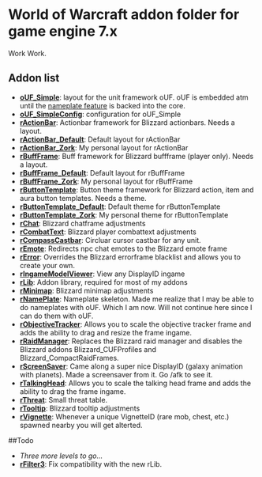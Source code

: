 # World of Warcraft addon folder for game engine 7.x

Work Work.

## Addon list

* **[oUF_Simple](http://www.wowinterface.com/downloads/info14831-oUF_Simple.html)**: layout for the unit framework oUF. oUF is embedded atm until the [nameplate feature](https://github.com/oUF-wow/oUF/pull/312) is backed into the core.
* **[oUF_SimpleConfig](http://www.wowinterface.com/downloads/info24264-oUF_SimpleConfig.html)**: configuration for oUF_Simple
* **[rActionBar](http://www.wowinterface.com/downloads/info12168-rActionBar.html)**: Actionbar framework for Blizzard actionbars. Needs a layout.
* **[rActionBar_Default](http://www.wowinterface.com/downloads/info24245-rActionBar_Default.html)**: Default layout for rActionBar
* **[rActionBar_Zork](http://www.wowinterface.com/downloads/info24246-rActionBar_Zork.html)**: My personal layout for rActionBar
* **[rBuffFrame](http://www.wowinterface.com/downloads/info18783-rBuffFrame.html)**: Buff framework for Blizzard buffframe (player only). Needs a layout.
* **[rBuffFrame_Default](http://www.wowinterface.com/downloads/info24247-rBuffFrame_Default.html)**: Default layout for rBuffFrame
* **[rBuffFrame_Zork](http://www.wowinterface.com/downloads/info24248-rBuffFrame_Zork.html)**: My personal layout for rBuffFrame
* **[rButtonTemplate](http://www.wowinterface.com/downloads/info12024-rButtonTemplate.html)**: Button theme framework for Blizzard action, item and aura button templates. Needs a theme.
* **[rButtonTemplate_Default](http://www.wowinterface.com/downloads/info24249-rButtonTemplate_Default.html)**: Default theme for rButtonTemplate
* **[rButtonTemplate_Zork](http://www.wowinterface.com/downloads/info24250-rButtonTemplate_Zork.html)**: My personal theme for rButtonTemplate
* **[rChat](http://www.wowinterface.com/downloads/info18319-rChat.html)**: Blizzard chatframe adjustments
* **[rCombatText](http://www.wowinterface.com/downloads/info24251-rCombatText.html)**: Blizzard player combattext adjustments
* **[rCompassCastbar](http://www.wowinterface.com/downloads/info23017-rCompassCastbar.html)**: Circluar cursor castbar for any unit.
* **[rEmote](http://www.wowinterface.com/downloads/info24254-rEmote.html)**: Redirects npc chat emotes to the Blizzard emote frame
* **[rError](http://www.wowinterface.com/downloads/info24253-rError.html)**: Overrides the Blizzard errorframe blacklist and allows you to create your own.
* **[rIngameModelViewer](http://www.wowinterface.com/downloads/info18393-rIngameModelViewer.html)**: View any DisplayID ingame
* **[rLib](http://www.wowinterface.com/downloads/info24242-rLib.html)**: Addon library, required for most of my addons
* **[rMinimap](http://www.wowinterface.com/downloads/info11253-rMinimap.html)**: Blizzard minimap adjustments
* **[rNamePlate](https://github.com/zorker/rothui/tree/master/wow7.0/rNamePlate)**: Nameplate skeleton. Made me realize that I may be able to do nameplates with oUF. Which I am now. Will not continue here since I can do them with oUF.
* **[rObjectiveTracker](http://www.wowinterface.com/downloads/info18322-rObjectiveTracker.html)**: Allows you to scale the objective tracker frame and adds the ability to drag and resize the frame ingame.
* **[rRaidManager](http://www.wowinterface.com/downloads/info22236-rRaidManager.html)**: Replaces the Blizzard raid manager and disables the Blizzard addons Blizzard_CUFProfiles and Blizzard_CompactRaidFrames.
* **[rScreenSaver](http://www.wowinterface.com/downloads/info24244-rScreenSaver.html)**: Came along a super nice DisplayID (galaxy animation with planets). Made a screensaver from it. Go /afk to see it.
* **[rTalkingHead](http://www.wowinterface.com/downloads/info24243-rTalkingHead.html)**: Allows you to scale the talking head frame and adds the ability to drag the frame ingame.
* **[rThreat](http://www.wowinterface.com/downloads/info19263-rThreat.html)**: Small threat table.
* **[rTooltip](http://www.wowinterface.com/downloads/info22501-rTooltip.html)**: Blizzard tooltip adjustments
* **[rVignette](http://www.wowinterface.com/downloads/info23282-rVignette.html)**: Whenever a unique VignetteID (rare mob, chest, etc.) spawned nearby you will get alterted.

##Todo

* *Three more levels to go...*
* **[rFilter3](http://www.wowinterface.com/downloads/info13006-rFilter3.html)**: Fix compatibility with the new rLib.

